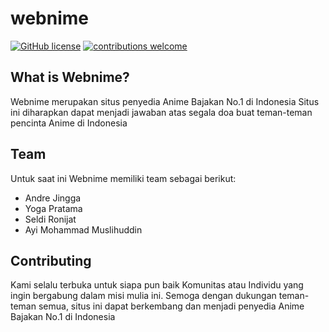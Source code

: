 # webnime

[![GitHub license](https://img.shields.io/github/license/Sheven23/webnime)](https://github.com/Sheven23/webnime/blob/frontend-user/LICENSE)
[![contributions welcome](https://img.shields.io/badge/contributions-welcome-brightgreen.svg?style=flat)](https://github.com/Sheven23/webnime/pulls)
<br>

## What is Webnime?

Webnime merupakan situs penyedia Anime Bajakan No.1 di Indonesia
Situs ini diharapkan dapat menjadi jawaban atas segala doa buat teman-teman pencinta Anime di Indonesia

## Team

Untuk saat ini Webnime memiliki team sebagai berikut:

- Andre Jingga
- Yoga Pratama
- Seldi Ronijat
- Ayi Mohammad Muslihuddin

## Contributing

Kami selalu terbuka untuk siapa pun baik Komunitas atau Individu yang ingin bergabung dalam misi mulia ini.
Semoga dengan dukungan teman-teman semua, situs ini dapat berkembang dan menjadi penyedia Anime Bajakan No.1 di Indonesia
